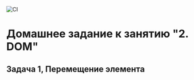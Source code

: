 ![CI](https://github.com/PVLKorobov/NT_JS3_1/actions/workflows/web.yml/badge.svg)

# Домашнее задание к занятию "2. DOM"

## Задача 1, Перемещение элемента